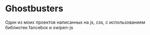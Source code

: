 # Ghostbusters
Один из моих проектов написанных на js, css, с использованием библиотек fancebox и swipen-js
